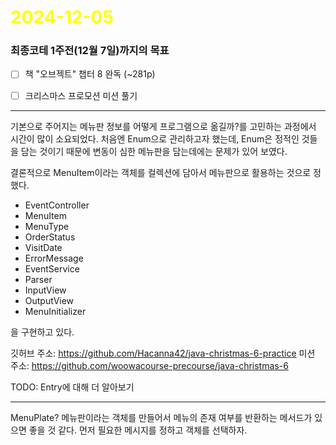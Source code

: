 # <span style="color:yellow">2024-12-05</span>
### 최종코테 1주전(12월 7일)까지의 목표
- [ ] 책 "오브젝트" 챕터 8 완독 (~281p)
- [ ] 크리스마스 프로모션 미션 풀기


- - -

기본으로 주어지는 메뉴판 정보를 어떻게 프로그램으로 옮길까?를 고민하는 과정에서 시간이 많이 소요되었다.
처음엔 Enum으로 관리하고자 했는데, Enum은 정적인 것들을 담는 것이기 때문에 변동이 심한 메뉴판을 담는데에는 문제가 있어 보였다.

결론적으로 MenuItem이라는 객체를 컬렉션에 담아서 메뉴판으로 활용하는 것으로 정했다.

- EventController
- MenuItem
- MenuType
- OrderStatus
- VisitDate
- ErrorMessage
- EventService
- Parser
- InputView
- OutputView
- MenuInitializer

을 구현하고 있다.


깃허브 주소: https://github.com/Hacanna42/java-christmas-6-practice
미션 주소: https://github.com/woowacourse-precourse/java-christmas-6



TODO: Entry에 대해 더 알아보기

- - -


MenuPlate? 메뉴판이라는 객체를 만들어서 메뉴의 존재 여부를 반환하는 메서드가 있으면 좋을 것 같다.
먼저 필요한 메시지를 정하고 객체를 선택하자.